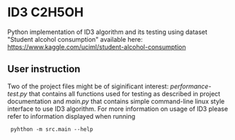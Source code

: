 # ID3 C2H5OH
Python implementation of ID3 algorithm and its testing using dataset "Student alcohol consumption" available here: 
https://www.kaggle.com/uciml/student-alcohol-consumption

User instruction
-----
Two of the project files might be of siginificant interest: *performance-test.py* that contains all functions used for testing as described in project documentation
and *main.py* that contains simple command-line linux style interface to use ID3 algorithm. For more information on usage of ID3 please refer to 
information displayed when running 

``` pyhthon -m src.main --help```

